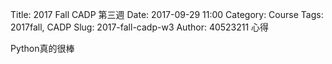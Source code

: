 Title: 2017 Fall CADP 第三週
Date: 2017-09-29 11:00
Category: Course
Tags: 2017fall, CADP
Slug: 2017-fall-cadp-w3
Author: 40523211
心得
<!-- PELICAN_END_SUMMARY -->
Python真的很棒